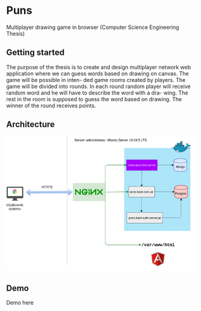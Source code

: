 # Puns

Multiplayer drawing game in browser (Computer Science Engineering Thesis)

## Getting started

The purpose of the thesis is to create and design multiplayer network web application
where we can guess words based on drawing on canvas. The game will be possible in inten-
ded game rooms created by players. The game will be divided into rounds. In each round
random player will receive random word and he will have to describe the word with a dra-
wing. The rest in the room is supposed to guess the word based on drawing. The winner of
the round receives points.

## Architecture

![alt text](https://raw.githubusercontent.com/lukascode/puns/master/docs/Architecture.png)

## Demo

Demo here